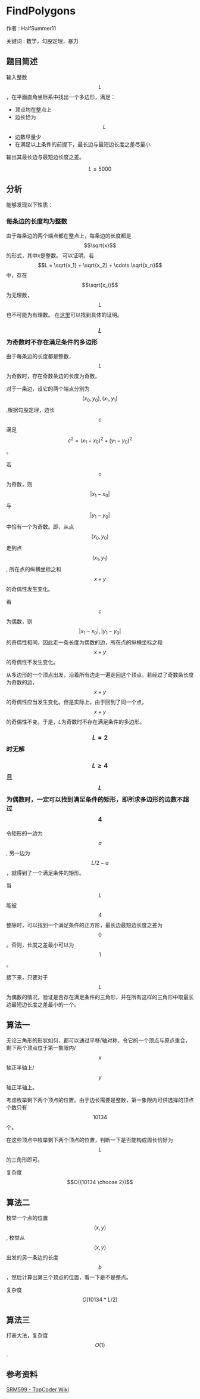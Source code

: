 # FindPolygons

作者 : HalfSummer11

关键词 : 数学，勾股定理，暴力

## 题目简述

输入整数$$L$$，在平面直角坐标系中找出一个多边形，满足：
+ 顶点均在整点上
+ 边长恰为$$L$$
+ 边数尽量少
+ 在满足以上条件的前提下，最长边与最短边长度之差尽量小

输出其最长边与最短边长度之差。

$$L \le 5000$$

## 分析

能够发现以下性质：

### 每条边的长度均为整数

由于每条边的两个端点都在整点上，每条边的长度都是$$\sqrt{x}$$的形式，其中$x$是整数。
可以证明，若$$L = \sqrt{x_1} + \sqrt{x_2} + \cdots \sqrt{x_n}$$中，存在$$\sqrt{x_i}$$为无理数，$$L$$也不可能为有理数。
在[这里](http://www.artofproblemsolving.com/community/c1461h1035155)可以找到具体的证明。

### $$L$$为奇数时不存在满足条件的多边形

由于每条边的长度都是整数，$$L$$为奇数时，存在奇数条边的长度为奇数。

对于一条边，设它的两个端点分别为$$(x_0, y_0), (x_1, y_1)$$,根据勾股定理，边长$$c$$满足$$c ^ 2 = (x_1 - x_0) ^ 2 + (y_1 - y_0) ^ 2$$。

若$$c$$为奇数，则$$|x_1 - x_0|$$与$$|y_1 - y_0|$$中恰有一个为奇数。即，从点$$(x_0, y_0)$$走到点$$(x_1, y_1)$$, 所在点的纵横坐标之和$$x + y$$的奇偶性发生变化。

若$$c$$为偶数，则$$|x_1 - x_0|,|y_1 - y_0|$$的奇偶性相同，因此走一条长度为偶数的边，所在点的纵横坐标之和$$x + y$$的奇偶性不发生变化。

从多边形的一个顶点出发，沿着所有边走一遍走回这个顶点。若经过了奇数条长度为奇数的边，$$x + y$$的奇偶性应当发生变化。但是实际上，由于回到了同一个点，$$x + y$$的奇偶性不变。于是，$L$为奇数时不存在满足条件的多边形。

### $$L = 2$$时无解

### $$L \ge 4$$且$$L$$为偶数时，一定可以找到满足条件的矩形，即所求多边形的边数不超过$$4$$

令矩形的一边为$$a$$, 另一边为$$L / 2 - a$$，就得到了一个满足条件的矩形。

当$$L$$能被$$4$$整除时，可以找到一个满足条件的正方形，最长边最短边长度之差为$$0$$。否则，长度之差最小可以为$$1$$。

接下来，只要对于$$L$$为偶数的情况，验证是否存在满足条件的三角形，并在所有这样的三角形中取最长边最短边长度之差最小的一个。

## 算法一

无论三角形的形状如何，都可以通过平移/轴对称，令它的一个顶点与原点重合，剩下两个顶点位于第一象限内/$$x$$轴正半轴上/$$y$$轴正半轴上。

考虑枚举剩下两个顶点的位置。由于边长需要是整数，第一象限内可供选择的顶点个数只有$$10134$$个。

在这些顶点中枚举剩下两个顶点的位置，判断一下是否能构成周长恰好为$$L$$的三角形即可。

复杂度$$O({10134 \choose 2})$$

## 算法二

枚举一个点的位置$$(x, y)$$, 枚举从$$(x, y)$$出发的另一条边的长度$$b$$，然后计算出第三个顶点的位置，看一下是不是整点。

复杂度$$O(10134 * L / 2)$$

## 算法三

打表大法，复杂度$$O(1)$$.

## 参考资料

[SRM599 - TopCoder Wiki](https://apps.topcoder.com/wiki/display/tc/SRM+599)
